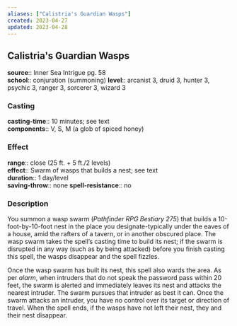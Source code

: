 ```yaml
---
aliases: ["Calistria's Guardian Wasps"]
created: 2023-04-27
updated: 2023-04-28
---
```


## Calistria's Guardian Wasps

**source**:: Inner Sea Intrigue pg. 58  
**school**:: conjuration (summoning)
**level**:: arcanist 3, druid 3, hunter 3, psychic 3, ranger 3, sorcerer 3, wizard 3

### Casting

**casting-time**:: 10 minutes; see text  
**components**:: V, S, M (a glob of spiced honey)

### Effect

**range**:: close (25 ft. + 5 ft./2 levels)  
**effect**:: Swarm of wasps that builds a nest; see text  
**duration**:: 1 day/level  
**saving-throw**:: none
**spell-resistance**:: no

### Description

You summon a wasp swarm (*Pathfinder RPG Bestiary 275*) that builds a 10-foot-by-10-foot nest in the place you designate-typically under the eaves of a house, amid the rafters of a tavern, or in another obscured place. The wasp swarm takes the spell’s casting time to build its nest; if the swarm is disrupted in any way (such as by being attacked) before you finish casting this spell, the wasps disappear and the spell fizzles.  
  
Once the wasp swarm has built its nest, this spell also wards the area. As per *alarm*, when intruders that do not speak the password pass within 20 feet, the swarm is alerted and immediately leaves its nest and attacks the nearest intruder. The swarm pursues that intruder as best it can. Once the swarm attacks an intruder, you have no control over its target or direction of travel. When the spell ends, if the wasps have not left their nest, they and their nest disappear.
